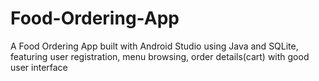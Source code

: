 # Food-Ordering-App
A Food Ordering App built with Android Studio using Java and SQLite, featuring user registration, menu  browsing, order details(cart) with good user interface
